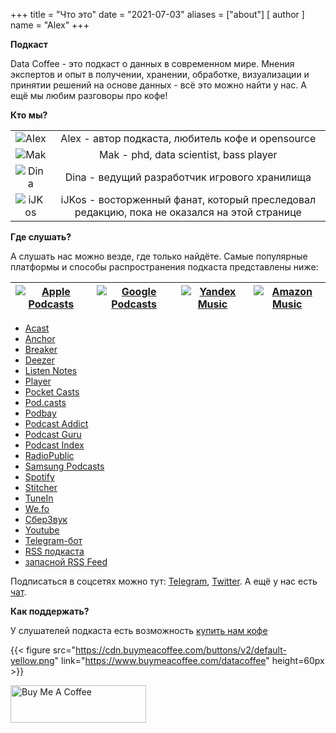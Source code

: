 +++
title = "Что это"
date = "2021-07-03"
aliases = ["about"]
[ author ]
  name = "Alex"
+++

**Подкаст**

Data Coffee - это подкаст о данных в современном мире. Мнения экспертов и опыт в получении, хранении, обработке, визуализации и принятии решений на основе данных - всё это можно найти у нас. А ещё мы любим разговоры про кофе!

**Кто мы?**

|||
|:---:|:---:|
| ![Alex](/we/alex.jpg)    | Alex - автор подкаста, любитель кофе и opensource |
| ![Mak](/we/mak.png)      | Mak - phd, data scientist, bass player |
| ![Dina](/we/dina.jpg)    | Dina - ведущий разработчик игрового хранилища |
| ![iJKos](/we/ijkos.jpeg) | iJKos - восторженный фанат, который преследовал редакцию, пока не оказался на этой странице |

**Где слушать?**

А слушать нас можно везде, где только найдёте. Самые популярные платформы и способы распространения подкаста представлены ниже:

| [![Apple Podcasts](/Apple.png)](https://podcasts.apple.com/podcast/data-coffee/id1575312052) | [![Google Podcasts](/Google.png)](https://www.google.com/podcasts?feed=aHR0cHM6Ly9hbmNob3IuZm0vcy81YmRlMmM1OC9wb2RjYXN0L3Jzcw==) | [![Yandex Music](/Yandex.png)](https://music.yandex.ru/album/16320870) | [![Amazon Music](/Amazon.png)](https://music.amazon.com/podcasts/4828fab0-b658-4eff-a04a-9dc6aa19f5f6/DATA-COFFEE) |
|:---:|:---:|:---:|:---:|

* [Acast](https://shows.acast.com/6112d59b0d18bd001276a329)
* [Anchor](https://anchor.fm/data-coffee)
* [Breaker](https://www.breaker.audio/data-coffee)
* [Deezer](https://www.deezer.com/us/show/2840202)
* [Listen Notes](https://www.listennotes.com/podcasts/data-coffee-data-coffee-cLSW4jpfJV_/)
* [Player](https://player.fm/series/data-coffee)
* [Pocket Casts](https://pca.st/74nrdobm)
* [Pod.casts](https://pod.casts.io/podcasts/data-coffee)
* [Podbay](https://podbay.fm/p/1575312052)
* [Podcast Addict](https://podcastaddict.com/podcast/3515774)
* [Podcast Guru](https://app.podcastguru.io/podcast/data-coffee-1575312052)
* [Podcast Index](https://podcastindex.org/podcast/4066652)
* [RadioPublic](https://radiopublic.com/data-coffee-GERkXr)
* [Samsung Podcasts]()
* [Spotify](https://open.spotify.com/show/7EnMILd9pCjVVGrKdCiKMw)
* [Stitcher](https://www.stitcher.com/show/data-coffee)
* [TuneIn](https://tunein.com/podcasts/Technology-Podcasts/Data-Coffee-p1480281/)
* [We.fo](https://we.fo/1575312052)
* [СберЗвук](https://sber-zvuk.com/podcast/20761020)
* [Youtube](https://www.youtube.com/channel/UCHx8QFa7NK-HmoMzYoz7Pxg)
* [Telegram-бот](https://t.me/datacoffee_podcast_bot)
* [RSS подкаста](https://anchor.fm/s/5bde2c58/podcast/rss)
* [запасной RSS Feed](https://rss.datacoffee.link)

Подписаться в соцсетях можно тут: [Telegram](https://t.me/datacoffee), [Twitter](https://twitter.com/_DataCoffee_). А ещё у нас есть [чат](https://t.me/datacoffee_chat).

**Как поддержать?**

У слушателей подкаста есть возможность [купить нам кофе](https://www.buymeacoffee.com/datacoffee)

{{< figure src="https://cdn.buymeacoffee.com/buttons/v2/default-yellow.png" link="https://www.buymeacoffee.com/datacoffee" height=60px >}}


<a href="https://www.buymeacoffee.com/datacoffee" target="_blank"><img src="https://cdn.buymeacoffee.com/buttons/v2/default-yellow.png" alt="Buy Me A Coffee" style="height: 60px !important;width: 217px !important;" ></a>